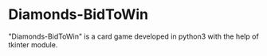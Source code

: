 # Diamonds-BidToWin
"Diamonds-BidToWin" is a card game developed in python3 with the help of tkinter module.
